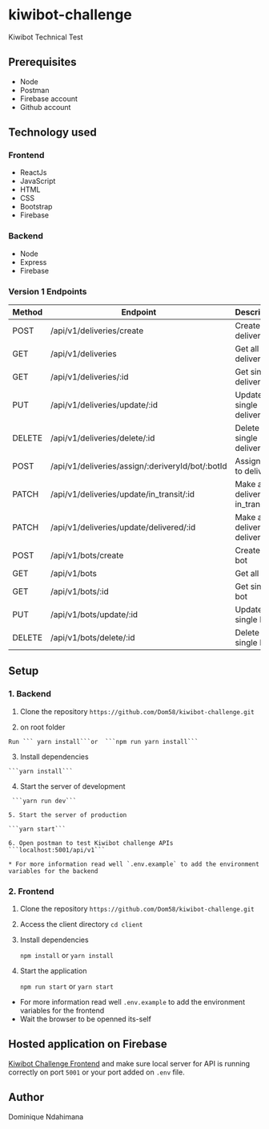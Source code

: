 # kiwibot-challenge
Kiwibot Technical Test

## Prerequisites
* Node
* Postman
* Firebase account
* Github account

## Technology used

### Frontend
* ReactJs
* JavaScript
* HTML
* CSS
* Bootstrap
* Firebase

### Backend 
  * Node
  * Express
  * Firebase

### Version 1 Endpoints

| Method         | Endpoint             | Description  |
| ---         |     ---      |          --- |
| POST   | /api/v1/deliveries/create    | Create a delivery   |
| GET   | /api/v1/deliveries    | Get all deliveries    |
| GET   | /api/v1/deliveries/:id    | Get single delivery    |
| PUT   | /api/v1/deliveries/update/:id   | Update single delivery    |
| DELETE   | /api/v1/deliveries/delete/:id   | Delete a single delivery    |
| POST     | /api/v1/deliveries/assign/:deriveryId/bot/:botId | Assign Bot to delivery   |
| PATCH     | /api/v1/deliveries/update/in_transit/:id | Make a delivery to in_transit   |
| PATCH     | /api/v1/deliveries/update/delivered/:id| Make a delivery delivered   |
| POST   | /api/v1/bots/create    | Create a bot   |
| GET   | /api/v1/bots    | Get all bots    |
| GET   | /api/v1/bots/:id    | Get single bot    |
| PUT   | /api/v1/bots/update/:id   | Update single bot    |
| DELETE   | /api/v1/bots/delete/:id   | Delete a single bot    |

## Setup 

### 1. Backend
  1. Clone the repository
     ```https://github.com/Dom58/kiwibot-challenge.git```
     
  2. on root folder 
  
    Run ``` yarn install```or  ```npm run yarn install```

   3. Install dependencies
  
    ```yarn install```
     
   4. Start the server of development
  
     ```yarn run dev```

    5. Start the server of production
  
    ```yarn start```
  
    6. Open postman to test Kiwibot challenge APIs ```localhost:5001/api/v1```

    * For more information read well `.env.example` to add the environment variables for the backend

### 2. Frontend
  1. Clone the repository
     ```https://github.com/Dom58/kiwibot-challenge.git```
     
  2. Access the client directory
     ```cd client```

  3. Install dependencies
  
     ```npm install``` or ```yarn install```
     
  4. Start the application
  
     ```npm run start``` or ```yarn start```
  
  * For more information read well `.env.example` to add the environment variables for the frontend
  * Wait the browser to be openned its-self

## Hosted application on Firebase
[Kiwibot Challenge Frontend](https://technical-test-apis.web.app/) and make sure local server for API is running correctly on port ```5001``` or your port added on ``.env`` file.

## Author
Dominique Ndahimana
